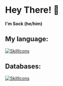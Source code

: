 # Hey There! 👋
**I'm Sock (he/him)**

## My language:
[![SkillIcons](https://skillicons.dev/icons?i=ts,js,java,react)](https://skillicons.dev)

## Databases:
[![SkillIcons](https://skillicons.dev/icons?i=mysql,postgres,mongodb,prisma)](https://skillicons.dev)
